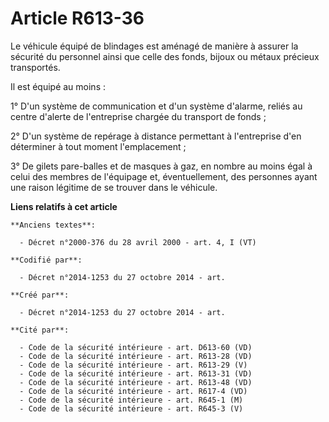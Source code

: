 # Article R613-36

Le véhicule équipé de blindages est aménagé de manière à assurer la sécurité du personnel ainsi que celle des fonds, bijoux
ou métaux précieux transportés.

Il est équipé au moins :

1° D'un système de communication et d'un système d'alarme, reliés au centre d'alerte de l'entreprise chargée du transport de
fonds ;

2° D'un système de repérage à distance permettant à l'entreprise d'en déterminer à tout moment l'emplacement ;

3° De gilets pare-balles et de masques à gaz, en nombre au moins égal à celui des membres de l'équipage et, éventuellement,
des personnes ayant une raison légitime de se trouver dans le véhicule.

**Liens relatifs à cet article**

	**Anciens textes**:

	  - Décret n°2000-376 du 28 avril 2000 - art. 4, I (VT)

	**Codifié par**:

	  - Décret n°2014-1253 du 27 octobre 2014 - art.

	**Créé par**:

	  - Décret n°2014-1253 du 27 octobre 2014 - art.

	**Cité par**:

	  - Code de la sécurité intérieure - art. D613-60 (VD)
	  - Code de la sécurité intérieure - art. R613-28 (VD)
	  - Code de la sécurité intérieure - art. R613-29 (V)
	  - Code de la sécurité intérieure - art. R613-31 (VD)
	  - Code de la sécurité intérieure - art. R613-48 (VD)
	  - Code de la sécurité intérieure - art. R617-4 (VD)
	  - Code de la sécurité intérieure - art. R645-1 (M)
	  - Code de la sécurité intérieure - art. R645-3 (V)
